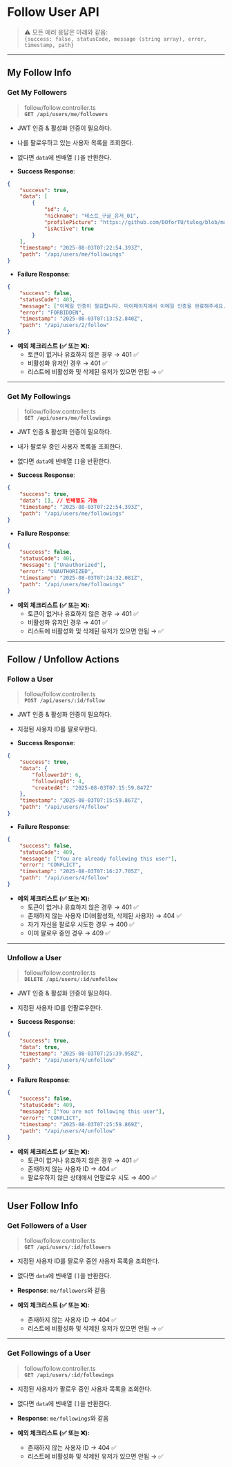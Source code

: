# Follow User API

> ⚠️ 모든 에러 응답은 아래와 같음:  
> `{success: false, statusCode, message (string array), error, timestamp, path}`

---

## My Follow Info

### Get My Followers

> follow/follow.controller.ts  
> **`GET /api/users/me/followers`**

-   JWT 인증 & 활성화 인증이 필요하다.
-   나를 팔로우하고 있는 사용자 목록을 조회한다.
-   없다면 `data`에 빈배열 `[]`을 반환한다.

-   **Success Response**:

```json
{
    "success": true,
    "data": [
        {
            "id": 4,
            "nickname": "테스트_구글_유저_01",
            "profilePicture": "https://github.com/DOforTU/tulog/blob/main/img/user-profile/default-avatar.png?raw=true",
            "isActive": true
        }
    ],
    "timestamp": "2025-08-03T07:22:54.393Z",
    "path": "/api/users/me/followings"
}
```

-   **Failure Response**:

```json
{
    "success": false,
    "statusCode": 403,
    "message": ["이메일 인증이 필요합니다. 마이페이지에서 이메일 인증을 완료해주세요."],
    "error": "FORBIDDEN",
    "timestamp": "2025-08-03T07:13:52.840Z",
    "path": "/api/users/2/follow"
}
```

-   **예외 체크리스트 (✅ 또는 ❌):**
    -   토큰이 없거나 유효하지 않은 경우 → 401 ✅
    -   비활성화 유저인 경우 → 401 ✅
    -   리스트에 비활성화 및 삭제된 유저가 있으면 안됨 → ✅

---

### Get My Followings

> follow/follow.controller.ts  
> **`GET /api/users/me/followings`**

-   JWT 인증 & 활성화 인증이 필요하다.
-   내가 팔로우 중인 사용자 목록을 조회한다.
-   없다면 `data`에 빈배열 `[]`을 반환한다.

-   **Success Response**:

```json
{
    "success": true,
    "data": [], // 빈배열도 가능
    "timestamp": "2025-08-03T07:22:54.393Z",
    "path": "/api/users/me/followings"
}
```

-   **Failure Response**:

```json
{
    "success": false,
    "statusCode": 401,
    "message": ["Unauthorized"],
    "error": "UNAUTHORIZED",
    "timestamp": "2025-08-03T07:24:32.081Z",
    "path": "/api/users/me/followings"
}
```

-   **예외 체크리스트 (✅ 또는 ❌):**
    -   토큰이 없거나 유효하지 않은 경우 → 401 ✅
    -   비활성화 유저인 경우 → 401 ✅
    -   리스트에 비활성화 및 삭제된 유저가 있으면 안됨 → ✅

---

## Follow / Unfollow Actions

### Follow a User

> follow/follow.controller.ts  
> **`POST /api/users/:id/follow`**

-   JWT 인증 & 활성화 인증이 필요하다.
-   지정된 사용자 ID를 팔로우한다.

-   **Success Response**:

```json
{
    "success": true,
    "data": {
        "followerId": 6,
        "followingId": 4,
        "createdAt": "2025-08-03T07:15:59.847Z"
    },
    "timestamp": "2025-08-03T07:15:59.867Z",
    "path": "/api/users/4/follow"
}
```

-   **Failure Response**:

```json
{
    "success": false,
    "statusCode": 409,
    "message": ["You are already following this user"],
    "error": "CONFLICT",
    "timestamp": "2025-08-03T07:16:27.705Z",
    "path": "/api/users/4/follow"
}
```

-   **예외 체크리스트 (✅ 또는 ❌):**
    -   토큰이 없거나 유효하지 않은 경우 → 401 ✅
    -   존재하지 않는 사용자 ID(비활성화, 삭제된 사용자) → 404 ✅
    -   자기 자신을 팔로우 시도한 경우 → 400 ✅
    -   이미 팔로우 중인 경우 → 409 ✅

---

### Unfollow a User

> follow/follow.controller.ts  
> **`DELETE /api/users/:id/unfollow`**

-   JWT 인증 & 활성화 인증이 필요하다.
-   지정된 사용자 ID를 언팔로우한다.

-   **Success Response**:

```json
{
    "success": true,
    "data": true,
    "timestamp": "2025-08-03T07:25:39.958Z",
    "path": "/api/users/4/unfollow"
}
```

-   **Failure Response**:

```json
{
    "success": false,
    "statusCode": 409,
    "message": ["You are not following this user"],
    "error": "CONFLICT",
    "timestamp": "2025-08-03T07:25:59.869Z",
    "path": "/api/users/4/unfollow"
}
```

-   **예외 체크리스트 (✅ 또는 ❌):**
    -   토큰이 없거나 유효하지 않은 경우 → 401 ✅
    -   존재하지 않는 사용자 ID → 404 ✅
    -   팔로우하지 않은 상태에서 언팔로우 시도 → 400 ✅

---

## User Follow Info

### Get Followers of a User

> follow/follow.controller.ts  
> **`GET /api/users/:id/followers`**

-   지정된 사용자 ID를 팔로우 중인 사용자 목록을 조회한다.
-   없다면 `data`에 빈배열 `[]`을 반환한다.
-   **Response**: `me/followers`와 같음

-   **예외 체크리스트 (✅ 또는 ❌):**
    -   존재하지 않는 사용자 ID → 404 ✅
    -   리스트에 비활성화 및 삭제된 유저가 있으면 안됨 → ✅

---

### Get Followings of a User

> follow/follow.controller.ts  
> **`GET /api/users/:id/followings`**

-   지정된 사용자가 팔로우 중인 사용자 목록을 조회한다.
-   없다면 `data`에 빈배열 `[]`을 반환한다.
-   **Response**: `me/followings`와 같음

-   **예외 체크리스트 (✅ 또는 ❌):**
    -   존재하지 않는 사용자 ID → 404 ✅
    -   리스트에 비활성화 및 삭제된 유저가 있으면 안됨 → ✅
